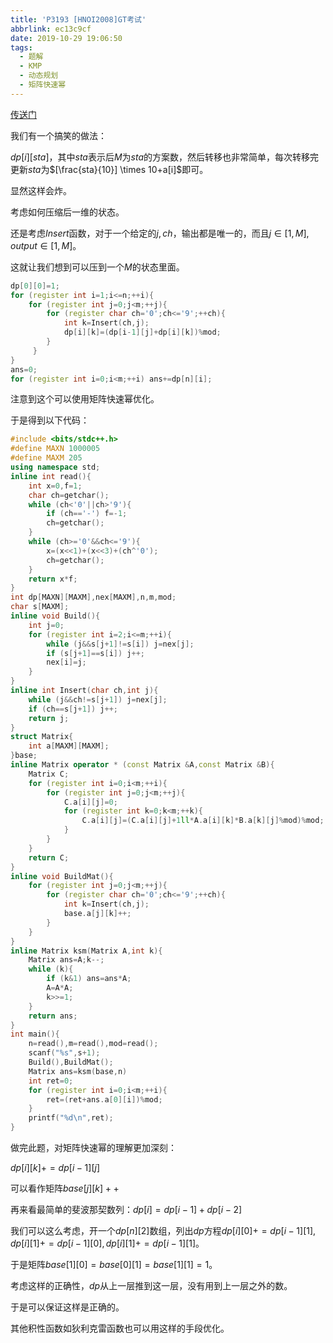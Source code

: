 ```yaml
---
title: 'P3193 [HNOI2008]GT考试'
abbrlink: ec13c9cf
date: 2019-10-29 19:06:50
tags:
  - 题解
  - KMP
  - 动态规划
  - 矩阵快速幂
---
```


[传送门](https://www.luogu.org/problem/P3193)

我们有一个搞笑的做法：

$dp[i][sta]$，其中$sta$表示后$M$为$sta$的方案数，然后转移也非常简单，每次转移完更新$sta$为$[\frac{sta}{10}] \times 10+a[i]$即可。

显然这样会炸。

考虑如何压缩后一维的状态。

还是考虑$Insert$函数，对于一个给定的$j,ch$，输出都是唯一的，而且$j \in [1,M],output\in[1,M]$。

这就让我们想到可以压到一个$M$的状态里面。

```cpp
dp[0][0]=1;
for (register int i=1;i<=n;++i){
    for (register int j=0;j<m;++j){
        for (register char ch='0';ch<='9';++ch){
            int k=Insert(ch,j);
            dp[i][k]=(dp[i-1][j]+dp[i][k])%mod;
        }
     }
}
ans=0;
for (register int i=0;i<m;++i) ans+=dp[n][i];
```

注意到这个可以使用矩阵快速幂优化。

于是得到以下代码：

```cpp
#include <bits/stdc++.h>
#define MAXN 1000005
#define MAXM 205
using namespace std;
inline int read(){
    int x=0,f=1;
    char ch=getchar();
    while (ch<'0'||ch>'9'){
        if (ch=='-') f=-1;
        ch=getchar();
    }
    while (ch>='0'&&ch<='9'){
        x=(x<<1)+(x<<3)+(ch^'0');
        ch=getchar();
    }
    return x*f;
}
int dp[MAXN][MAXM],nex[MAXM],n,m,mod;
char s[MAXM];
inline void Build(){
    int j=0;
    for (register int i=2;i<=m;++i){
        while (j&&s[j+1]!=s[i]) j=nex[j];
        if (s[j+1]==s[i]) j++;
        nex[i]=j;
    }
}
inline int Insert(char ch,int j){
    while (j&&ch!=s[j+1]) j=nex[j];
    if (ch==s[j+1]) j++;
    return j;
}
struct Matrix{
    int a[MAXM][MAXM];
}base;
inline Matrix operator * (const Matrix &A,const Matrix &B){
    Matrix C;
    for (register int i=0;i<m;++i){
        for (register int j=0;j<m;++j){
            C.a[i][j]=0;
            for (register int k=0;k<m;++k){
                C.a[i][j]=(C.a[i][j]+1ll*A.a[i][k]*B.a[k][j]%mod)%mod;
            }
        }
    }
    return C;
}
inline void BuildMat(){
    for (register int j=0;j<m;++j){
        for (register char ch='0';ch<='9';++ch){
            int k=Insert(ch,j);
            base.a[j][k]++;
        }
    }
}
inline Matrix ksm(Matrix A,int k){
    Matrix ans=A;k--;
    while (k){
        if (k&1) ans=ans*A;
        A=A*A;
        k>>=1;
    }
    return ans;
}
int main(){
    n=read(),m=read(),mod=read();
    scanf("%s",s+1);
    Build(),BuildMat();
    Matrix ans=ksm(base,n)
    int ret=0;
    for (register int i=0;i<m;++i){
        ret=(ret+ans.a[0][i])%mod;
    }
    printf("%d\n",ret);
}
```

做完此题，对矩阵快速幂的理解更加深刻：

$dp[i][k]+=dp[i-1][j]$

可以看作矩阵$base[j][k]++$

再来看最简单的斐波那契数列：$dp[i]=dp[i-1]+dp[i-2]$

我们可以这么考虑，开一个$dp[n][2]$数组，列出$dp$方程$dp[i][0]+=dp[i-1][1],dp[i][1]+=dp[i-1][0],dp[i][1]+=dp[i-1][1]$。

于是矩阵$base[1][0]=base[0][1]=base[1][1]=1$。

考虑这样的正确性，$dp$从上一层推到这一层，没有用到上一层之外的数。

于是可以保证这样是正确的。

其他积性函数如狄利克雷函数也可以用这样的手段优化。